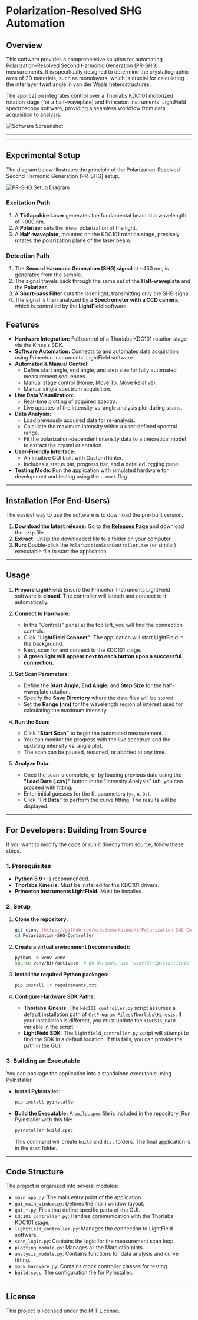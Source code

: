 
# Polarization-Resolved SHG Automation

## Overview

This software provides a comprehensive solution for automating Polarization-Resolved Second Harmonic Generation (PR-SHG) measurements. It is specifically designed to determine the crystallographic axes of 2D materials, such as monolayers, which is crucial for calculating the interlayer twist angle in van der Waals heterostructures.

The application integrates control over a Thorlabs KDC101 motorized rotation stage (for a half-waveplate) and Princeton Instruments' LightField spectroscopy software, providing a seamless workflow from data acquisition to analysis.

![Software Screenshot](https://github.com/nikodemsokolowski/Polarization-SHG-Controller/raw/main/Fig1.png)

---

---

## Experimental Setup

The diagram below illustrates the principle of the Polarization-Resolved Second Harmonic Generation (PR-SHG) setup.

![PR-SHG Setup Diagram](https://github.com/nikodemsokolowski/Polarization-SHG-Controller/raw/main/setup.png)

### Excitation Path
1.  A **Ti:Sapphire Laser** generates the fundamental beam at a wavelength of ~900 nm.
2.  A **Polarizer** sets the linear polarization of the light.
3.  A **Half-waveplate**, mounted on the KDC101 rotation stage, precisely rotates the polarization plane of the laser beam.

### Detection Path
1.  The **Second Harmonic Generation (SHG) signal** at ~450 nm, is generated from the sample.
2.  The signal travels back through the same set of the **Half-waveplate** and the **Polarizer**.
3.  A **Short-pass Filter** cuts the laser light, transmitting only the SHG signal.
4.  The signal is then analyzed by a **Spectrometer with a CCD camera**, which is controlled by the **LightField** software.

## Features

-   **Hardware Integration:** Full control of a Thorlabs KDC101 rotation stage via the Kinesis SDK.
-   **Software Automation:** Connects to and automates data acquisition using Princeton Instruments' LightField software.
-   **Automated & Manual Control:**
    -   Define start angle, end angle, and step size for fully automated measurement sequences.
    -   Manual stage control (Home, Move To, Move Relative).
    -   Manual single spectrum acquisition.
-   **Live Data Visualization:**
    -   Real-time plotting of acquired spectra.
    -   Live updates of the intensity-vs-angle analysis plot during scans.
-   **Data Analysis:**
    -   Load previously acquired data for re-analysis.
    -   Calculate the maximum intensity within a user-defined spectral range.
    -   Fit the polarization-dependent intensity data to a theoretical model to extract the crystal orientation.
-   **User-Friendly Interface:**
    -   An intuitive GUI built with CustomTkinter.
    -   Includes a status bar, progress bar, and a detailed logging panel.
-   **Testing Mode:** Run the application with simulated hardware for development and testing using the `--mock` flag.

---

## Installation (For End-Users)

The easiest way to use the software is to download the pre-built version.

1.  **Download the latest release:** Go to the [**Releases Page**](https://github.com/nikodemsokolowski/Polarization-SHG-Controller/releases/latest) and download the `.zip` file.
2.  **Extract:** Unzip the downloaded file to a folder on your computer.
3.  **Run:** Double-click the `PolarizationScanController.exe` (or similar) executable file to start the application.

---

## Usage

1.  **Prepare LightField:** Ensure the Princeton Instruments LightField software is **closed**. The controller will launch and connect to it automatically.

2.  **Connect to Hardware:**
    -   In the "Controls" panel at the top left, you will find the connection controls.
    -   Click **"LightField Connect"**. The application will start LightField in the background.
    -   Next, scan for and connect to the KDC101 stage.
    -   **A green light will appear next to each button upon a successful connection.**

3.  **Set Scan Parameters:**
    -   Define the **Start Angle**, **End Angle**, and **Step Size** for the half-waveplate rotation.
    -   Specify the **Save Directory** where the data files will be stored.
    -   Set the **Range (nm)** for the wavelength region of interest used for calculating the maximum intensity.

4.  **Run the Scan:**
    -   Click **"Start Scan"** to begin the automated measurement.
    -   You can monitor the progress with the live spectrum and the updating intensity vs. angle plot.
    -   The scan can be paused, resumed, or aborted at any time.

5.  **Analyze Data:**
    -   Once the scan is complete, or by loading previous data using the **"Load Data (.csv)"** button in the "Intensity Analysis" tab, you can proceed with fitting.
    -   Enter initial guesses for the fit parameters (`y₀`, `A`, `θ₀`).
    -   Click **"Fit Data"** to perform the curve fitting. The results will be displayed.

---

## For Developers: Building from Source

If you want to modify the code or run it directly from source, follow these steps.

### 1. Prerequisites
-   **Python 3.9+** is recommended.
-   **Thorlabs Kinesis:** Must be installed for the KDC101 drivers.
-   **Princeton Instruments LightField:** Must be installed.

### 2. Setup
1.  **Clone the repository:**
    ```bash
    git clone [https://github.com/nikodemsokolowski/Polarization-SHG-Controller.git](https://github.com/nikodemsokolowski/Polarization-SHG-Controller.git)
    cd Polarization-SHG-Controller
    ```

2.  **Create a virtual environment (recommended):**
    ```bash
    python -m venv venv
    source venv/bin/activate  # On Windows, use `venv\Scripts\activate`
    ```

3.  **Install the required Python packages:**
    ```bash
    pip install -r requirements.txt
    ```

4.  **Configure Hardware SDK Paths:**
    -   **Thorlabs Kinesis:** The `kdc101_controller.py` script assumes a default installation path of `C:\Program Files\Thorlabs\Kinesis`. If your installation is different, you must update the `KINESIS_PATH` variable in the script.
    -   **LightField SDK:** The `lightfield_controller.py` script will attempt to find the SDK in a default location. If this fails, you can provide the path in the GUI.

### 3. Building an Executable
You can package the application into a standalone executable using PyInstaller.
-   **Install PyInstaller:**
    ```bash
    pip install pyinstaller
    ```
-   **Build the Executable:**
    A `build.spec` file is included in the repository. Run PyInstaller with this file:
    ```bash
    pyinstaller build.spec
    ```
    This command will create `build` and `dist` folders. The final application is in the `dist` folder.

---

## Code Structure

The project is organized into several modules:

-   `main_app.py`: The main entry point of the application.
-   `gui_main_window.py`: Defines the main window layout.
-   `gui_*.py`: Files that define specific parts of the GUI.
-   `kdc101_controller.py`: Handles communication with the Thorlabs KDC101 stage.
-   `lightfield_controller.py`: Manages the connection to LightField software.
-   `scan_logic.py`: Contains the logic for the measurement scan loop.
-   `plotting_module.py`: Manages all the Matplotlib plots.
-   `analysis_module.py`: Contains functions for data analysis and curve fitting.
-   `mock_hardware.py`: Contains mock controller classes for testing.
-   `build.spec`: The configuration file for PyInstaller.

---

## License

This project is licensed under the MIT License.

